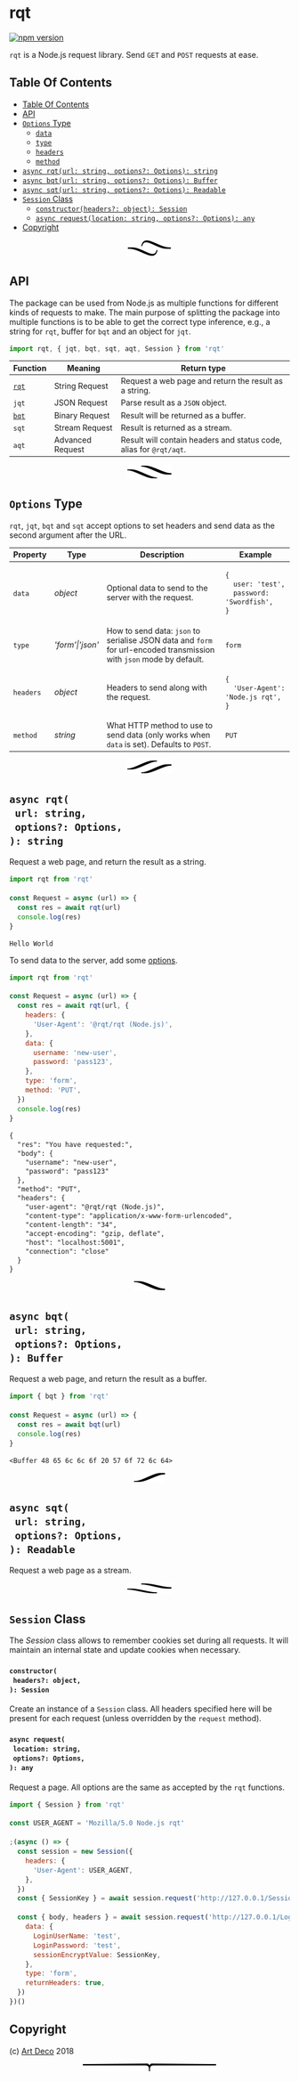 # rqt

[![npm version](https://badge.fury.io/js/rqt.svg)](https://npmjs.org/package/rqt)

`rqt` is a Node.js request library. Send `GET` and `POST` requests at ease.

## Table Of Contents

- [Table Of Contents](#table-of-contents)
- [API](#api)
- [`Options` Type](#options-type)
  * [<code>data</code>](#data)
  * [<code>type</code>](#type)
  * [<code>headers</code>](#headers)
  * [<code>method</code>](#method)
- [`async rqt(url: string, options?: Options): string`](#async-rqturl-stringoptions-options-string)
- [`async bqt(url: string, options?: Options): Buffer`](#async-bqturl-stringoptions-options-buffer)
- [`async sqt(url: string, options?: Options): Readable`](#async-sqturl-stringoptions-options-readable)
- [`Session` Class](#session-class)
    * [`constructor(headers?: object): Session`](#constructorheaders-object-session)
    * [`async request(location: string, options?: Options): any`](#async-requestlocation-stringoptions-options-any)
- [Copyright](#copyright)

<p align="center"><a href="#table-of-contents"><img src=".documentary/section-breaks/0.svg?sanitize=true"></a></p>

## API

The package can be used from Node.js as multiple functions for different kinds of requests to make. The main purpose of splitting the package into multiple functions is to be able to get the correct type inference, e.g., a string for `rqt`, buffer for `bqt` and an object for `jqt`.

```js
import rqt, { jqt, bqt, sqt, aqt, Session } from 'rqt'
```

|                      Function                       |     Meaning      |                            Return type                             |
| --------------------------------------------------- | ---------------- | ------------------------------------------------------------------ |
| [`rqt`](#async-rqturl-stringoptions-options-string) | String Request   | Request a web page and return the result as a string.              |
| `jqt`              | JSON Request     | Parse result as a `JSON` object.   |
| [`bqt`](#async-bqturl-stringoptions-options-string) | Binary Request   | Result will be returned as a buffer.                               |
| `sqt`             | Stream Request   | Result is returned as a stream.                                    |
| `aqt`             | Advanced Request | Result will contain headers and status code, alias for `@rqt/aqt`. |

<p align="center"><a href="#table-of-contents"><img src=".documentary/section-breaks/1.svg?sanitize=true"></a></p>

## `Options` Type

`rqt`, `jqt`, `bqt` and `sqt` accept options to set headers and send data as the second argument after the URL.

<table>
 <thead>
  <tr>
   <th>Property</th>
   <th>Type</th>
   <th>Description</th>
   <th>Example</th>
  </tr>
 </thead>
 <tbody>
  <tr>
   <td><a name="data"><code>data</code></a></td>
   <td><em>object</em></td>
   <td>Optional data to send to the server with the request.</td>
   <td>

```
{
  user: 'test',
  password: 'Swordfish',
}
```
</td>
  </tr>
  <tr>
   <td><a name="type"><code>type</code></a></td>
   <td><em>'form'|'json'</em></td>
   <td>How to send data: <code>json</code> to serialise JSON data and <code>form</code> for url-encoded transmission with <code>json</code> mode by default.</td>
   <td><code>form</code></td>
  </tr>
  <tr>
   <td><a name="headers"><code>headers</code></a></td>
   <td><em>object</em></td>
   <td>Headers to send along with the request.</td>
   <td>

```
{
  'User-Agent': 'Node.js rqt',
}
```
</td>
  </tr>
  <tr>
   <td><a name="method"><code>method</code></a></td>
   <td><em>string</em></td>
   <td>What HTTP method to use to send data (only works when <code>data</code> is set). Defaults to <code>POST</code>.</td>
   <td><code>PUT</code></td>
  </tr>
 </tbody>
</table>


<p align="center"><a href="#table-of-contents"><img src=".documentary/section-breaks/2.svg?sanitize=true"></a></p>

## `async rqt(`<br/>&nbsp;&nbsp;`url: string,`<br/>&nbsp;&nbsp;`options?: Options,`<br/>`): string`

Request a web page, and return the result as a string.

```js
import rqt from 'rqt'

const Request = async (url) => {
  const res = await rqt(url)
  console.log(res)
}
```
```
Hello World
```

To send data to the server, add some [options](#options-type).

```js
import rqt from 'rqt'

const Request = async (url) => {
  const res = await rqt(url, {
    headers: {
      'User-Agent': '@rqt/rqt (Node.js)',
    },
    data: {
      username: 'new-user',
      password: 'pass123',
    },
    type: 'form',
    method: 'PUT',
  })
  console.log(res)
}
```
```json5
{
  "res": "You have requested:",
  "body": {
    "username": "new-user",
    "password": "pass123"
  },
  "method": "PUT",
  "headers": {
    "user-agent": "@rqt/rqt (Node.js)",
    "content-type": "application/x-www-form-urlencoded",
    "content-length": "34",
    "accept-encoding": "gzip, deflate",
    "host": "localhost:5001",
    "connection": "close"
  }
}
```

<p align="center"><a href="#table-of-contents"><img src=".documentary/section-breaks/3.svg?sanitize=true"></a></p>

## `async bqt(`<br/>&nbsp;&nbsp;`url: string,`<br/>&nbsp;&nbsp;`options?: Options,`<br/>`): Buffer`

Request a web page, and return the result as a buffer.

```js
import { bqt } from 'rqt'

const Request = async (url) => {
  const res = await bqt(url)
  console.log(res)
}
```
```
<Buffer 48 65 6c 6c 6f 20 57 6f 72 6c 64>
```

<p align="center"><a href="#table-of-contents"><img src=".documentary/section-breaks/4.svg?sanitize=true"></a></p>

## `async sqt(`<br/>&nbsp;&nbsp;`url: string,`<br/>&nbsp;&nbsp;`options?: Options,`<br/>`): Readable`

Request a web page as a stream.
<p align="center"><a href="#table-of-contents"><img src=".documentary/section-breaks/5.svg?sanitize=true"></a></p>

## `Session` Class

The _Session_ class allows to remember cookies set during all requests. It will maintain an internal state and update cookies when necessary.

#### `constructor(`<br/>&nbsp;&nbsp;`headers?: object,`<br/>`): Session`

Create an instance of a `Session` class. All headers specified here will be present for each request (unless overridden by the `request` method).

#### `async request(`<br/>&nbsp;&nbsp;`location: string,`<br/>&nbsp;&nbsp;`options?: Options,`<br/>`): any`

Request a page. All options are the same as accepted by the `rqt` functions.

```js
import { Session } from 'rqt'

const USER_AGENT = 'Mozilla/5.0 Node.js rqt'

;(async () => {
  const session = new Session({
    headers: {
      'User-Agent': USER_AGENT,
    },
  })
  const { SessionKey } = await session.request('http://127.0.0.1/Session.ashx')

  const { body, headers } = await session.request('http://127.0.0.1/Login.aspx', {
    data: {
      LoginUserName: 'test',
      LoginPassword: 'test',
      sessionEncryptValue: SessionKey,
    },
    type: 'form',
    returnHeaders: true,
  })
})()
```

## Copyright

(c) [Art Deco](https://artdeco.bz) 2018

<p align="center"><a href="#table-of-contents"><img src=".documentary/section-breaks/-1.svg?sanitize=true"></a></p>